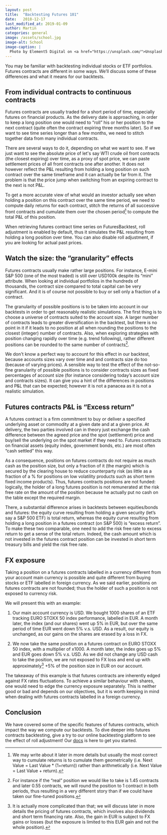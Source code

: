 ```yaml
---
layout: post
title:  "Backtesting Futures 101"
date:   2018-12-17
last_modified_at: 2019-01-09
author: Martin
categories: general
image: /assets/school.jpg
image-alt: School 
image-caption: |
  Photo by Element5 Digital on <a href="https://unsplash.com/">Unsplash.com</a>
---
```


You may be familiar with backtesting individual stocks or ETF portfolios. Futures contracts are different in some ways. We’ll discuss some of these differences and what it means for our backtests.

<!--more-->

## From individual contracts to continuous contracts

Futures contracts are usually traded for a short period of time, especially futures on financial products. As the delivery date is approaching, in order to keep a long position one would need to “roll” his or her position to the next contract (quite often the contract expiring three months later). So if we want to see time series longer than a few months, we need to stitch together data from many individual contracts.

There are several ways to do it, depending on what we want to see. If we just want to see the absolute price of let's say WTI crude oil front contracts (the closest expiring) over time, as a proxy of spot price, we can paste settlement prices of all front contracts one after another. It does not however reflect the P&L resulting from holding a long position on such contract over the same timeframe and it can actually be far from it. The problem is that the price jump when switching from an expiring contract to the next is not P&L.

To get a more accurate view of what would an investor actually see when holding a position on this contract over the same time period, we need to compute daily returns for each contract, stitch the returns of all successive front contracts and cumulate them over the chosen period[^1] to compute the total P&L of this position.

When retrieving futures contract time series on FuturesBacktest, roll adjustment is enabled by default, thus it simulates the P&L resulting from holding a long position over time. You can also disable roll adjustment, if you are looking for actual past prices.  

[^1]: We may write about it later in more details but usually the most correct way to cumulate returns is to cumulate them geometrically (i.e. Next Value = Last Value * (1+return)) rather than arithmetically (i.e. Next Value = Last Value + return).

## Watch the size: the “granularity” effects

Futures contracts usually make rather large positions. For instance, E-mini S&P 500 (one of the most traded) is still over USD100k despite its “mini” attribute. When looking at individual portfolios in the hundreds of thousands, the contract size compared to total capital can be very significant. And it is of course not possible to buy or sell only a fraction of a contract.

The granularity of possible positions is to be taken into account in our backtests in order to get reasonably realistic simulations. The first thing is to choose a universe of contracts suited to the account size. A larger number of contracts leads to greater diversification in the backtest, but there is no point in it if it leads to no position at all when rounding the positions to the closest (integer) number of contracts. Also, when exploring strategies with position changing rapidly over time (e.g. trend following), rather different positions can be rounded to the same number of contracts[^2].

[^2]: For instance if the “real” position we would like to take is 1.45 contracts and later 0.55 contracts, we will round the position to 1 contract in both periods, thus resulting in a very different story than if we could have taken our fine-tuned positions.

We don't know a perfect way to account for this effect in our backtest, because accounts sizes vary over time and and contracts size do too (because of varying prices). A sensible way to test the effect of the not-so-fine granularity of possible positions is to consider contracts sizes as fixed percentages of account size (for instance considering today’s account size and contracts sizes). It can give you a hint of the differences in positions and P&L that can be expected; however it is not a panacea as it is not a realistic simulation.

## Futures contracts P&L is “Excess return”

A futures contract is a firm commitment to buy or deliver a specified underlying asset or commodity at a given date and at a given price. At delivery, the two parties involved can in theory just exchange the cash difference between the agreed price and the spot (settlement) price and buy/sell the underlying on the spot market if they need to. Futures contracts on financial assets (equity index, government bonds, etc.) are most often “cash settled” this way.

As a consequence, positions on futures contracts do not require as much cash as the position size, but only a fraction of it (the margin) which is secured by the clearing house to reduce counterparty risk (as little as a fraction of a % for positions on low volatility products such as short term fixed income products). Thus, futures contracts positions are not funded: logically, the holder of a long futures position is not remunerated at the risk free rate on the amount of the position because he actually put no cash on the table except the required margin.

There, a substantial difference arises in backtests between equities/bonds and futures: the equity curve resulting from holding a given security (let’s say a S&P 500 ETF) is total return, whereas the equity curve resulting from holding a long position in a futures contract (on S&P 500) is “excess return”. To make these two comparable, one need to add the risk free rate to excess return to get a sense of the total return. Indeed, the cash amount which is not invested in the futures contract position can be invested in short term treasury bills and yield the risk free rate.

## FX exposure

Taking a position on a futures contracts labelled in a currency different from your account main currency is possible and quite different from buying stocks or ETF labelled in foreign currency. As we said earlier, positions on futures contracts are not founded; thus the holder of such a position is not exposed to currency risk.

We will present this with an example:

1. Our main account currency is USD. We bought 1000 shares of an ETF tracking EURO STOXX 50 index performance, labelled in EUR. A month later, the index (and our shares) went up 5% in EUR, but over the same period of time EUR went down 5% v.s. USD. As a result, our equity is unchanged, as our gains on the shares are erased by a loss in FX.

2. We now take the same position on a futures contract on EURO STOXX 50 index, with a multiplier of x1000. A month later, the index goes up 5% and EUR goes down 5% v.s. USD. As we did not change any USD cash to take the position, we are not exposed to FX loss and end up with approximately[^3] +5% of the position size in EUR on our account.

[^3]: It is actually more complicated than that; we will discuss later in more details the pricing of futures contracts, which involves also dividends and short term financing rate. Also, the gain in EUR is subject to FX gains or losses (but the exposure is limited to this EUR gain and not the whole position).

The takeaway of this example is that futures contracts are inherently edged against FX rates fluctuations. To achieve a similar behaviour with shares, one would need to edge the currency exposure separately. This is neither good or bad and depends on our objectives, but it is worth keeping in mind when dealing with futures contracts labelled in a foreign currency.

## Conclusion

We have covered some of the specific features of futures contracts, which impact the way we compute our backtests. To dive deeper into futures contracts backtesting, give a try to our online backtesting platform to see the effect of roll adjustment! Our [docs](/docs/) is here to get you started.